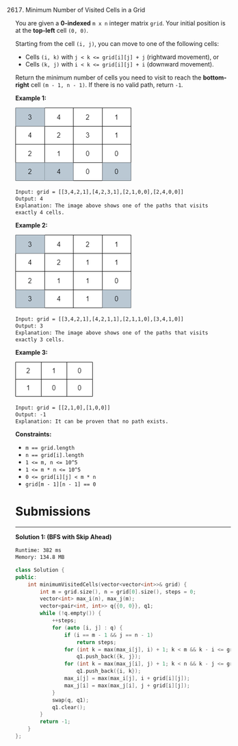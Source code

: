 2617. Minimum Number of Visited Cells in a Grid

You are given a **0-indexed** `m x n` integer matrix `grid`. Your initial position is at the **top-left** cell `(0, 0)`.

Starting from the cell `(i, j)`, you can move to one of the following cells:

* Cells `(i, k)` with `j < k <= grid[i][j] + j` (rightward movement), or
* Cells `(k, j)` with `i < k <= grid[i][j] + i` (downward movement).

Return the minimum number of cells you need to visit to reach the **bottom-right** cell `(m - 1, n - 1)`. If there is no valid path, return `-1`.

 

**Example 1:**

![2617_ex1.png](img/2617_ex1.png)
```
Input: grid = [[3,4,2,1],[4,2,3,1],[2,1,0,0],[2,4,0,0]]
Output: 4
Explanation: The image above shows one of the paths that visits exactly 4 cells.
```

**Example 2:**

![2617_ex2.png](img/2617_ex2.png)
```
Input: grid = [[3,4,2,1],[4,2,1,1],[2,1,1,0],[3,4,1,0]]
Output: 3
Explanation: The image above shows one of the paths that visits exactly 3 cells.
```

**Example 3:**

![2617_ex3.png](img/2617_ex3.png)
```
Input: grid = [[2,1,0],[1,0,0]]
Output: -1
Explanation: It can be proven that no path exists.
```

**Constraints:**

* `m == grid.length`
* `n == grid[i].length`
* `1 <= m, n <= 10^5`
* `1 <= m * n <= 10^5`
* `0 <= grid[i][j] < m * n`
* `grid[m - 1][n - 1] == 0`

# Submissions
---
**Solution 1: (BFS with Skip Ahead)**
```
Runtime: 382 ms
Memory: 134.8 MB
```
```c++
class Solution {
public:
    int minimumVisitedCells(vector<vector<int>>& grid) {
        int m = grid.size(), n = grid[0].size(), steps = 0;
        vector<int> max_i(n), max_j(m);
        vector<pair<int, int>> q{{0, 0}}, q1;
        while (!q.empty()) {
            ++steps;
            for (auto [i, j] : q) {
                if (i == m - 1 && j == n - 1)
                    return steps;
                for (int k = max(max_i[j], i) + 1; k < m && k - i <= grid[i][j]; ++k)
                    q1.push_back({k, j});
                for (int k = max(max_j[i], j) + 1; k < n && k - j <= grid[i][j]; ++k)
                    q1.push_back({i, k});
                max_i[j] = max(max_i[j], i + grid[i][j]);
                max_j[i] = max(max_j[i], j + grid[i][j]);
            }
            swap(q, q1);
            q1.clear();
        }
        return -1;
    }
};
```
